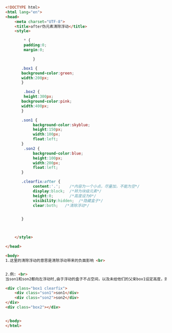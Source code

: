 
<BlogInfo id="297" title="53.after伪元素清除浮动" author="白日梦想猿" pv=0 read_times=0 pre_cost_time=0分58秒 category="css学习" tag_list="['css学习']" create_time="2020.07.21 17:35:36" update_time="2020.07.21 17:40:49" />

```html
<!DOCTYPE html>
<html lang="en">
<head>
    <meta charset="UTF-8">
    <title>after伪元素清除浮动</title>
    <style>

        * {
        padding:0;
        margin:0;

            }

       .box1 {
       background-color:green;
       width:200px;
       }

        .box2 {
        height:300px;
       background-color:pink;
       width:400px;
       }

       .son1 {
            background-color:skyblue;
            height:150px;
            width:100px;
            float:left;
       }
        .son2 {
            background-color:blue;
            height:100px;
            width:200px;
            float:left;
       }

       .clearfix:after {
            content:'.';    /*内容为一个小点，尽量加，不能为空*/
            display:block;  /*转为块级元素*/
            height:0;       /*高度设为0*/
            visibility:hidden;  /*隐藏盒子*/
            clear:both;   /*清除浮动*/


       }



    </style>

</head>

<body>
1.这里的清除浮动的意思是清除浮动带来的负面影响 <br>


2.例: <br>
当son1和son2都向左浮动时,由于浮动的盒子不占空间，以及未给他们的父亲box1设定高度，则box1的高度就会默认为0，box2就会显示在son1和son2的底部

<div class="box1 clearfix">
    <div class="son1">son1</div>
    <div class="son2">son2</div>
</div>
<div class="box2"></div>


</body>
</html>
```
